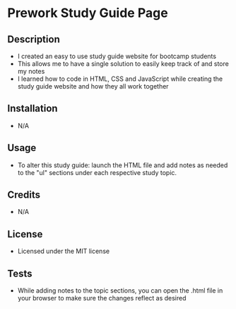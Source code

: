 # Prework Study Guide Page

## Description

- I created an easy to use study guide website for bootcamp students
- This allows me to have a single solution to easily keep track of and store my notes
- I learned how to code in HTML, CSS and JavaScript while creating the
study guide website and how they all work together

## Installation

- N/A

## Usage

- To alter this study guide: launch the HTML file and add notes as needed to the "ul" sections under each respective study topic. 

## Credits

- N/A

## License

- Licensed under the MIT license

## Tests

- While adding notes to the topic sections, you can open the .html file in your browser to make sure the changes reflect as desired